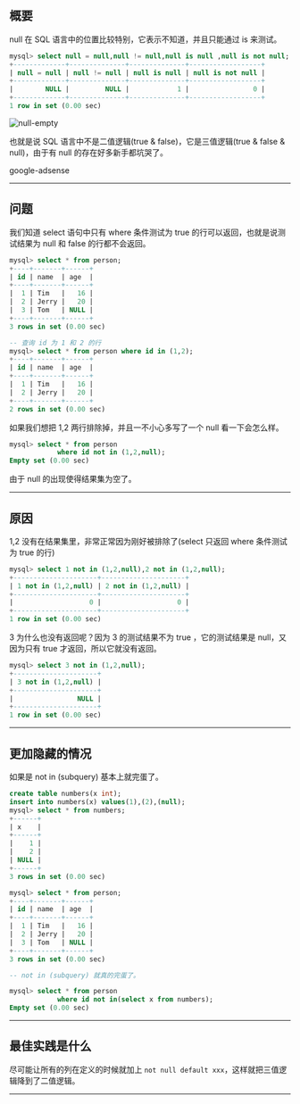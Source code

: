 ## 概要
null 在 SQL 语言中的位置比较特别，它表示不知道，并且只能通过 is 来测试。
```sql
mysql> select null = null,null != null,null is null ,null is not null;
+-------------+--------------+--------------+------------------+
| null = null | null != null | null is null | null is not null |
+-------------+--------------+--------------+------------------+
|        NULL |         NULL |            1 |                0 |
+-------------+--------------+--------------+------------------+
1 row in set (0.00 sec)
```

![null-empty](static/2020-14/null-empty.png)

也就是说 SQL 语言中不是二值逻辑(true & false)，它是三值逻辑(true & false & null)，由于有 null 的存在好多新手都坑哭了。

google-adsense

---

## 问题
我们知道 select 语句中只有 where 条件测试为 true 的行可以返回，也就是说测试结果为 null 和 false 的行都不会返回。
```sql
mysql> select * from person;
+----+-------+------+
| id | name  | age  |
+----+-------+------+
|  1 | Tim   |   16 |
|  2 | Jerry |   20 |
|  3 | Tom   | NULL |
+----+-------+------+
3 rows in set (0.00 sec)

-- 查询 id 为 1 和 2 的行
mysql> select * from person where id in (1,2);
+----+-------+------+
| id | name  | age  |
+----+-------+------+
|  1 | Tim   |   16 |
|  2 | Jerry |   20 |
+----+-------+------+
2 rows in set (0.00 sec)
```
如果我们想把 1,2 两行排除掉，并且一不小心多写了一个 null 看一下会怎么样。
```sql
mysql> select * from person 
            where id not in (1,2,null);
Empty set (0.00 sec)
```
由于 null 的出现使得结果集为空了。

---

## 原因
1,2 没有在结果集里，非常正常因为刚好被排除了(select 只返回 where 条件测试为 true 的行)
```sql
mysql> select 1 not in (1,2,null),2 not in (1,2,null);
+---------------------+---------------------+
| 1 not in (1,2,null) | 2 not in (1,2,null) |
+---------------------+---------------------+
|                   0 |                   0 |
+---------------------+---------------------+
1 row in set (0.00 sec)
```
3 为什么也没有返回呢？因为 3 的测试结果不为 true ，它的测试结果是 null，又因为只有 true 才返回，所以它就没有返回。
```sql
mysql> select 3 not in (1,2,null);
+---------------------+
| 3 not in (1,2,null) |
+---------------------+
|                NULL |
+---------------------+
1 row in set (0.00 sec)
```
---

## 更加隐藏的情况
如果是 not in (subquery) 基本上就完蛋了。
```sql
create table numbers(x int);
insert into numbers(x) values(1),(2),(null);
mysql> select * from numbers;
+------+
| x    |
+------+
|    1 |
|    2 |
| NULL |
+------+
3 rows in set (0.00 sec)

mysql> select * from person;
+----+-------+------+
| id | name  | age  |
+----+-------+------+
|  1 | Tim   |   16 |
|  2 | Jerry |   20 |
|  3 | Tom   | NULL |
+----+-------+------+
3 rows in set (0.00 sec)

-- not in (subquery) 就真的完蛋了。

mysql> select * from person
            where id not in(select x from numbers);
Empty set (0.00 sec)
```

---


## 最佳实践是什么
尽可能让所有的列在定义的时候就加上 `not null default xxx`，这样就把三值逻辑降到了二值逻辑。

---